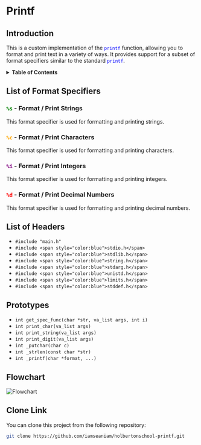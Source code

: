 # Printf

## Introduction

This is a custom implementation of the <span style="color:blue">`printf`</span> function, allowing you to format and print text in a variety of ways. It provides support for a subset of format specifiers similar to the standard <span style="color:blue">`printf`</span>.

<details>
<summary><strong>Table of Contents</strong></summary>

- [List of Format Specifiers](#list-of-format-specifiers)
- [List of Headers](#list-of-headers)
- [Prototypes](#prototypes)
- [Flowchart](#flowchart)
- [Clone Link](#clone-link)
</details>

## List of Format Specifiers

### <span style="color:green">`%s`</span> - Format / Print Strings

This format specifier is used for formatting and printing strings.

### <span style="color:orange">`%c`</span> - Format / Print Characters

This format specifier is used for formatting and printing characters.

### <span style="color:purple">`%i`</span> - Format / Print Integers

This format specifier is used for formatting and printing integers.

### <span style="color:red">`%d`</span> - Format / Print Decimal Numbers

This format specifier is used for formatting and printing decimal numbers.

## List of Headers

- `#include "main.h"`
- `#include <span style="color:blue">stdio.h</span>`
- `#include <span style="color:blue">stdlib.h</span>`
- `#include <span style="color:blue">string.h</span>`
- `#include <span style="color:blue">stdarg.h</span>`
- `#include <span style="color:blue">unistd.h</span>`
- `#include <span style="color:blue">limits.h</span>`
- `#include <span style="color:blue">stddef.h</span>`

## Prototypes

- `int get_spec_func(char *str, va_list args, int i)`
- `int print_char(va_list args)`
- `int print_string(va_list args)`
- `int print_digit(va_list args)`
- `int _putchar(char c)`
- `int _strlen(const char *str)`
- `int _printf(char *format, ...)`

## Flowchart

![Flowchart](https://github.com/iamseaniam/holbertonschool-printf/commit/23d4db552341b4f7b0cd32f6d30fbbe0348d570d)

## Clone Link

You can clone this project from the following repository:

```sh
git clone https://github.com/iamseaniam/holbertonschool-printf.git

